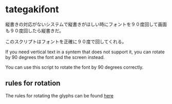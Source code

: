 # tategakifont

縦書きの対応がないシステムで縦書きがほしい時にフォントを９０度回して画面も９０度回したら縦書きだ。

このスクリプトはフォントを正確に９０度で回してくれる。

If you need vertical text in a syntem that does not support it, you can rotate by 90 degrees the font and the screen instead.

You can use this script to rotate the font by 90 degrees correctly.

## rules for rotation

The rules for rotating the glyphs can be found [here](https://www.unicode.org/reports/tr50/)


